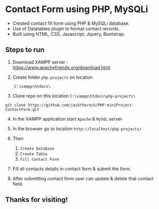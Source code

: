 # Contact Form using PHP, MySQLi

- Created contact fill form using PHP & MySQLi database.
- Use of Datatables plugin to format contact records.
- Built using HTML, CSS, Javascript, Jquery, Bootstrap.

## Steps to run
1) Download XAMPP server :
https://www.apachefriends.org/download.html

2) Create folder `php-projects` on location
```
    C:\xampp\htdocs\
```

3) Clone repo on this location `C:\xampp\htdocs\php-projects\`

```
git clone https://github.com/jacktherock/PHP-miniProject-ContactForm.git
```

4) In the XAMPP application start `Apache` & `MySQL` server

5) In the browser go to location `http://localhost/php-projects/`

6) Then
    1) `Create Database`
    2) `Create Table`
    3) `Fill Contact Form`

7) Fill all contacts details in contact form & submit the form.

8) After submitting contact form user can update & delete that contact field.

<!-- ## Collaborators -->
<!-- - [NAME](https://github.com/USERNAME) -->

## Thanks for visiting!
